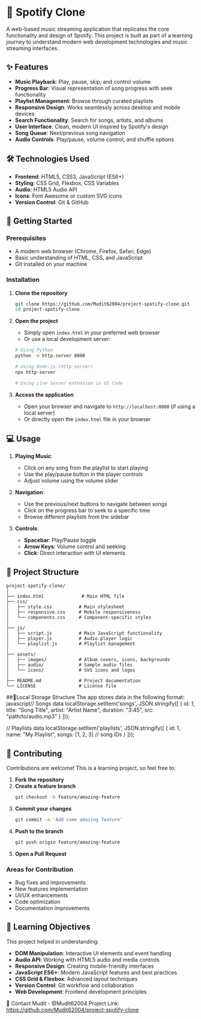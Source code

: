 # 🎵 Spotify Clone

A web-based music streaming application that replicates the core functionality and design of Spotify. This project is built as part of a learning journey to understand modern web development technologies and music streaming interfaces.

## ✨ Features

- **Music Playback**: Play, pause, skip, and control volume
- **Progress Bar**: Visual representation of song progress with seek functionality
- **Playlist Management**: Browse through curated playlists
- **Responsive Design**: Works seamlessly across desktop and mobile devices
- **Search Functionality**: Search for songs, artists, and albums
- **User Interface**: Clean, modern UI inspired by Spotify's design
- **Song Queue**: Next/previous song navigation
- **Audio Controls**: Play/pause, volume control, and shuffle options

## 🛠 Technologies Used

- **Frontend**: HTML5, CSS3, JavaScript (ES6+)
- **Styling**: CSS Grid, Flexbox, CSS Variables
- **Audio**: HTML5 Audio API
- **Icons**: Font Awesome or custom SVG icons
- **Version Control**: Git & GitHub

## 🚀 Getting Started

### Prerequisites

- A modern web browser (Chrome, Firefox, Safari, Edge)
- Basic understanding of HTML, CSS, and JavaScript
- Git installed on your machine

### Installation

1. **Clone the repository**
   ```bash
   git clone https://github.com/Mudit62004/project-spotify-clone.git
   cd project-spotify-clone
   ```

2. **Open the project**
   - Simply open `index.html` in your preferred web browser
   - Or use a local development server:
   ```bash
   # Using Python
   python -m http.server 8000
   
   # Using Node.js (http-server)
   npx http-server
   
   # Using Live Server extension in VS Code
   ```

3. **Access the application**
   - Open your browser and navigate to `http://localhost:8000` (if using a local server)
   - Or directly open the `index.html` file in your browser

## 💻 Usage

1. **Playing Music**:
   - Click on any song from the playlist to start playing
   - Use the play/pause button in the player controls
   - Adjust volume using the volume slider

2. **Navigation**:
   - Use the previous/next buttons to navigate between songs
   - Click on the progress bar to seek to a specific time
   - Browse different playlists from the sidebar

3. **Controls**:
   - **Spacebar**: Play/Pause toggle
   - **Arrow Keys**: Volume control and seeking
   - **Click**: Direct interaction with UI elements

## 📁 Project Structure

```
project-spotify-clone/
│
├── index.html              # Main HTML file
├── css/
│   ├── style.css          # Main stylesheet
│   ├── responsive.css     # Mobile responsiveness
│   └── components.css     # Component-specific styles
│
├── js/
│   ├── script.js          # Main JavaScript functionality
│   ├── player.js          # Audio player logic
│   └── playlist.js        # Playlist management
│
├── assets/
│   ├── images/            # Album covers, icons, backgrounds
│   ├── audio/             # Sample audio files
│   └── icons/             # SVG icons and logos
│
├── README.md              # Project documentation
└── LICENSE                # License file
```

##🔌Local Storage Structure
The app stores data in the following format:
javascript// Songs data
localStorage.setItem('songs', JSON.stringify([
  {
    id: 1,
    title: "Song Title",
    artist: "Artist Name",
    duration: "3:45",
    src: "path/to/audio.mp3"
  }
]));

// Playlists data
localStorage.setItem('playlists', JSON.stringify([
  {
    id: 1,
    name: "My Playlist",
    songs: [1, 2, 3] // song IDs
  }
]));

## 🤝 Contributing

Contributions are welcome! This is a learning project, so feel free to:

1. **Fork the repository**
2. **Create a feature branch**
   ```bash
   git checkout -b feature/amazing-feature
   ```
3. **Commit your changes**
   ```bash
   git commit -m 'Add some amazing feature'
   ```
4. **Push to the branch**
   ```bash
   git push origin feature/amazing-feature
   ```
5. **Open a Pull Request**

### Areas for Contribution
- Bug fixes and improvements
- New features implementation
- UI/UX enhancements
- Code optimization
- Documentation improvements

## 🎯 Learning Objectives

This project helped in understanding:

- **DOM Manipulation**: Interactive UI elements and event handling
- **Audio API**: Working with HTML5 audio and media controls
- **Responsive Design**: Creating mobile-friendly interfaces
- **JavaScript ES6+**: Modern JavaScript features and best practices
- **CSS Grid & Flexbox**: Advanced layout techniques
- **Version Control**: Git workflow and collaboration
- **Web Development**: Frontend development principles

📧 Contact
Mudit - @Mudit62004
Project Link: https://github.com/Mudit62004/project-spotify-clone




